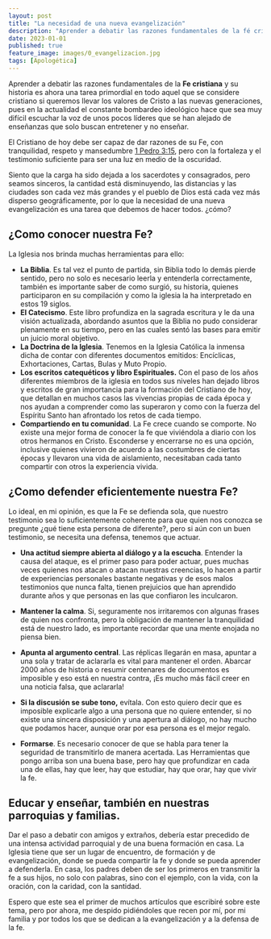 ```yaml
---
layout: post
title: "La necesidad de una nueva evangelización"
description: "Aprender a debatir las razones fundamentales de la fé cristiana y nuestra historia es ahora una tarea primordial."
date: 2023-01-01
published: true
feature_image: images/0_evangelizacion.jpg
tags: [Apologética]
---
```


Aprender a debatir las razones fundamentales de la **Fe cristiana** y su historia es ahora una tarea primordial en todo aquel que se considere cristiano si queremos llevar los valores de Cristo a las nuevas generaciones, pues en la actualidad el constante bombardeo ideológico hace que sea muy difícil escuchar la voz de unos pocos líderes que se han alejado de enseñanzas que solo buscan entretener y no enseñar.

El Cristiano de hoy debe ser capaz de dar razones de su Fe, con tranquilidad, respeto y mansedumbre [1 Pedro 3:15](https://www.bibliacatolica.com.br/la-biblia-de-jerusalen/i-pedro/3/), pero con la fortaleza y el testimonio suficiente para ser una luz en medio de la oscuridad.

<!--more-->

Siento que la carga ha sido dejada a los sacerdotes y consagrados, pero seamos sinceros, la cantidad está disminuyendo, las distancias y las ciudades son cada vez más grandes y el pueblo de Dios está cada vez más disperso geográficamente, por lo que la necesidad de una nueva evangelización es una tarea que debemos de hacer todos. ¿cómo?

## ¿Como conocer nuestra Fe?

La Iglesia nos brinda muchas herramientas para ello:

- **La Biblia**. Es tal vez el punto de partida, sin Biblia todo lo demás pierde sentido, pero no solo es necesario leerla y entenderla correctamente, también es importante saber de como surgió, su historia, quienes participaron en su compilación y como la iglesia la ha interpretado en estos 19 siglos.
- **El Catecismo**. Este libro profundiza en la sagrada escritura y le da una visión actualizada, abordando asuntos que la Biblia no pudo considerar plenamente en su tiempo, pero en las cuales sentó las bases para emitir un juicio moral objetivo.
- **La Doctrina de la Iglesia**. Tenemos en la Iglesia Católica la inmensa dicha de contar con diferentes documentos emitidos: Encíclicas, Exhortaciones, Cartas, Bulas y Muto Propio.
- **Los escritos catequéticos y libro Espirituales.** Con el paso de los años diferentes miembros de la iglesia en todos sus niveles han dejado libros y escritos de gran importancia para la formación del Cristiano de hoy, que detallan en muchos casos las vivencias propias de cada época y nos ayudan a comprender como las superaron y como con la fuerza del Espíritu Santo han afrontado los retos de cada tiempo.
- **Compartiendo en tu comunidad**. La Fe crece cuando se comporte. No existe una mejor forma de conocer la fe que viviéndola a diario con los otros hermanos en Cristo. Esconderse y encerrarse no es una opción, inclusive quienes vivieron de acuerdo a las costumbres de ciertas épocas y llevaron una vida de aislamiento, necesitaban cada tanto compartir con otros la experiencia vivida.

## ¿Como defender eficientemente nuestra Fe?

Lo ideal, en mi opinión, es que la Fe se defienda sola, que nuestro testimonio sea lo suficientemente coherente para que quien nos conozca se pregunte ¿qué tiene esta persona de diferente?, pero si aún con un buen testimonio, se necesita una defensa, tenemos que actuar.

- **Una actitud siempre abierta al diálogo y a la escucha**. Entender la causa del ataque, es el primer paso para poder actuar, pues muchas veces quienes nos atacan o atacan nuestras creencias, lo hacen a partir de experiencias personales bastante negativas y de esos malos testimonios que nunca falta, tienen prejuicios que han aprendido durante años y que personas en las que confiaron les inculcaron.

- **Mantener la calma**. Si, seguramente nos irritaremos con algunas frases de quien nos confronta, pero la obligación de mantener la tranquilidad está de nuestro lado, es importante recordar que una mente enojada no piensa bien.

- **Apunta al argumento central**. Las réplicas llegarán en masa, apuntar a una sola y tratar de aclararla es vital para mantener el orden. Abarcar 2000 años de historia o resumir centenares de documentos es imposible y eso está en nuestra contra, ¡Es mucho más fácil creer en una noticia falsa, que aclararla! 

- **Si la discusión se sube tono,** evítala. Con esto quiero decir que es imposible explicarle algo a una persona que no quiere entender, si no existe una sincera disposición y una apertura al diálogo, no hay mucho que podamos hacer, aunque orar por esa persona es el mejor regalo.

- **Formarse**. Es  necesario conocer de que se habla para tener la seguridad de transmitirlo de manera acertada. Las Herramientas que pongo arriba son una buena base, pero hay que profundizar en cada una de ellas, hay que leer, hay que estudiar, hay que orar, hay que vivir la fe.

## Educar y enseñar, también en nuestras parroquias y familias.

Dar el paso a debatir con amigos y extraños, debería estar precedido de una intensa actividad parroquial y de una buena formación en casa. La Iglesia tiene que ser un lugar de encuentro, de formación y de evangelización, donde se pueda compartir la fe y donde se pueda aprender a defenderla. En casa, los padres deben de ser los primeros en transmitir la fe a sus hijos, no solo con palabras, sino con el ejemplo, con la vida, con la oración, con la caridad, con la santidad.

Espero que este sea el primer de muchos artículos que escribiré sobre este tema, pero por ahora, me despido pidiéndoles que recen por mí, por mi familia y por todos los que se dedican a la evangelización y a la defensa de la fe.

